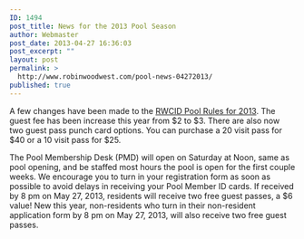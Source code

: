 ```yaml
---
ID: 1494
post_title: News for the 2013 Pool Season
author: Webmaster
post_date: 2013-04-27 16:36:03
post_excerpt: ""
layout: post
permalink: >
  http://www.robinwoodwest.com/pool-news-04272013/
published: true
---
```

A few changes have been made to the <a title="2013 RWCID Pool Member Rules" href="http://www.robinwoodwest.com/pool-rrr-2013/">RWCID Pool Rules for 2013</a>.
The guest fee has been increase this year from $2 to $3. There are also now two guest pass punch card options. You can purchase a 20 visit pass for $40 or a 10 visit pass for $25.

The Pool Membership Desk (PMD) will open on Saturday at Noon, same as pool opening, and be staffed most hours the pool is open for the first couple weeks. We encourage you to turn in your registration form as soon as possible to avoid delays in receiving your Pool Member ID cards. If received by 8 pm on May 27, 2013, residents will receive two free guest passes, a $6 value! New this year, non-residents who turn in their non-resident application form by 8 pm on May 27, 2013, will also receive two free guest passes.